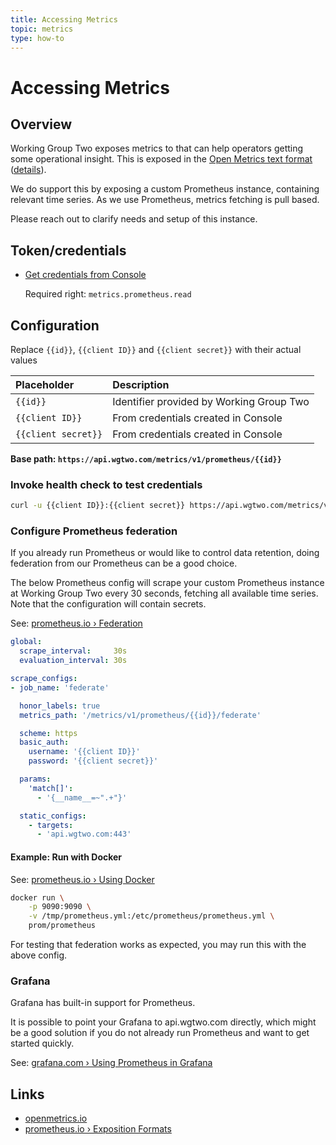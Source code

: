 ```yaml
---
title: Accessing Metrics
topic: metrics
type: how-to
---
```


# Accessing Metrics

## Overview
Working Group Two exposes metrics to that can help operators getting some operational insight.
This is exposed in the [Open Metrics text format](https://openmetrics.io/)  ([details](https://prometheus.io/docs/instrumenting/exposition_formats/#text-based-format)).

We do support this by exposing a custom Prometheus instance, containing relevant time series.
As we use Prometheus, metrics fetching is pull based.

Please reach out to clarify needs and setup of this instance.

## Token/credentials
* [Get credentials from Console](https://console.wgtwo.com/api-keys-redirect)

  Required right: `metrics.prometheus.read`

## Configuration
Replace `{{id}}`, `{{client ID}}` and `{{client secret}}` with their actual values

|     Placeholder     | Description                              |
|:--------------------|:---------------------------------------- |
| `{{id}}`            | Identifier provided by Working Group Two |
| `{{client ID}}`     | From credentials created in Console      |
| `{{client secret}}` | From credentials created in Console      |

**Base path: `https://api.wgtwo.com/metrics/v1/prometheus/{{id}}`**

### Invoke health check to test credentials
```bash
curl -u {{client ID}}:{{client secret}} https://api.wgtwo.com/metrics/v1/prometheus/{{id}}/-/healthy
```

### Configure Prometheus federation
If you already run Prometheus or would like to control data retention, doing federation from our Prometheus can be a
good choice.

The below Prometheus config will scrape your custom Prometheus instance at Working Group Two every 30 seconds,
fetching all available time series. Note that the configuration will contain secrets.

See: [prometheus.io › Federation](https://prometheus.io/docs/prometheus/latest/federation/)

```yaml
global:
  scrape_interval:     30s
  evaluation_interval: 30s

scrape_configs:
- job_name: 'federate'

  honor_labels: true
  metrics_path: '/metrics/v1/prometheus/{{id}}/federate'

  scheme: https
  basic_auth:
    username: '{{client ID}}'
    password: '{{client secret}}'

  params:
    'match[]':
      - '{__name__=~".+"}'

  static_configs:
    - targets:
      - 'api.wgtwo.com:443'
```

#### Example: Run with Docker
See: [prometheus.io › Using Docker](https://prometheus.io/docs/prometheus/latest/installation/#using-docker)

```bash
docker run \
    -p 9090:9090 \
    -v /tmp/prometheus.yml:/etc/prometheus/prometheus.yml \
    prom/prometheus
```

For testing that federation works as expected, you may run this with the above config.

### Grafana
Grafana has built-in support for Prometheus.

It is possible to point your Grafana to api.wgtwo.com directly, which might be a good solution if you do not already
run Prometheus and want to get started quickly.

See: [grafana.com › Using Prometheus in Grafana](https://grafana.com/docs/grafana/latest/features/datasources/prometheus/)


## Links
* [openmetrics.io](https://openmetrics.io/)
* [prometheus.io › Exposition Formats](https://prometheus.io/docs/instrumenting/exposition_formats/#text-based-format)


